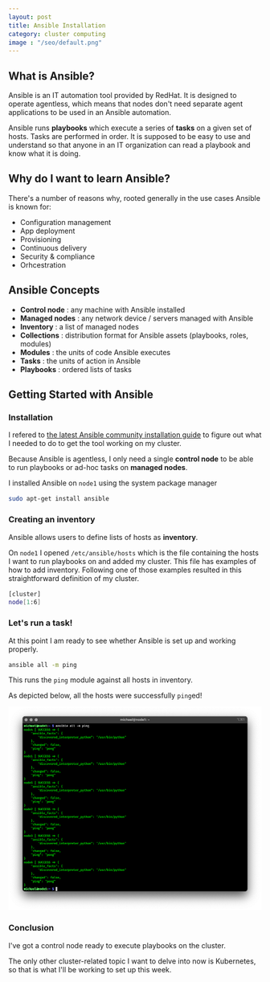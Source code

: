 ```yaml
---
layout: post
title: Ansible Installation
category: cluster computing
image : "/seo/default.png"
---
```


## What is Ansible?

Ansible is an IT automation tool provided by RedHat. It is designed to operate agentless, which means that nodes don't need separate agent applications to be used in an Ansible automation.

Ansible runs **playbooks** which execute a series of **tasks** on a given set of hosts. Tasks are performed in order. It is supposed to be easy to use and understand so that anyone in an IT organization can read a playbook and know what it is doing.

## Why do I want to learn Ansible?

There's a number of reasons why, rooted generally in the use cases Ansible is known for:

- Configuration management
- App deployment
- Provisioning
- Continuous delivery
- Security & compliance
- Orhcestration

## Ansible Concepts

- **Control node** : any machine with Ansible installed
- **Managed nodes** : any network device / servers managed with Ansible
- **Inventory** : a list of managed nodes
- **Collections** : distribution format for Ansible assets (playbooks, roles, modules)
- **Modules** : the units of code Ansible executes
- **Tasks** : the units of action in Ansible
- **Playbooks** : ordered lists of tasks

## Getting Started with Ansible

### Installation

I refered to [the latest Ansible community installation guide](https://docs.ansible.com/ansible/latest/installation_guide/index.html) to figure out what I needed to do to get the tool working on my cluster.

Because Ansible is agentless, I only need a single **control node** to be able to run playbooks or ad-hoc tasks on **managed nodes**.

I installed Ansible on `node1` using the system package manager

```bash
sudo apt-get install ansible
```

### Creating an inventory

Ansible allows users to define lists of hosts as **inventory**.

On `node1` I opened `/etc/ansible/hosts` which is the file containing the hosts I want to run playbooks on and added my cluster. This file has examples of how to add inventory. Following one of those examples resulted in this straightforward definition of my cluster.

```bash
[cluster]
node[1:6]
```

### Let's run a task!

At this point I am ready to see whether Ansible is set up and working properly.

```bash
ansible all -m ping
```

This runs the `ping` module against all hosts in inventory.

As depicted below, all the hosts were successfully `ping`ed!

![screenshot of console showing Ansible output](/img/ansible-setup-success.png)

### Conclusion

I've got a control node ready to execute playbooks on the cluster.

The only other cluster-related topic I want to delve into now is Kubernetes, so that is what I'll be working to set up this week.
